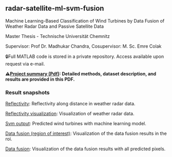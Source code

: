 ## radar-satellite-ml-svm-fusion

Machine Learning-Based Classification of Wind Turbines by Data Fusion of Weather Radar Data and Passive Satellite Data

Master Thesis - Technische Universität Chemnitz

Supervisor: Prof Dr. Madhukar Chandra, Cosupervisor: M. Sc. Emre Colak

🔒Full MATLAB code is stored in a private repository. Access available upon request via e-mail.

**⚠️[Project summary (Pdf)](docs/project-summary.pdf): Detailed methods, dataset description, and results are provided in this PDF.**

### Result snapshots

[Reflectivity](docs/results/Reflectivity.jpg): Reflectivity along distance in weather radar data.

[Reflectivity visualization](docs/results/Reflectivity-visualization.jpg): Visualization of weather radar data.

[Svm output](docs/results/Svm-output.jpg): Predicted wind turbines with machine learning model.

[Data fusion (region of interest)](docs/results/Data-fusion-roi.jpg): Visualization of the data fusion results in the roi.

[Data fusion](docs/results/Data-fusion-all-predictions.jpg): Visualization of the data fusion results with all predicted pixels.

